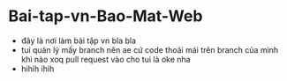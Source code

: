 # Bai-tap-vn-Bao-Mat-Web
- đây là nơi làm bài tập vn bla bla
- tui quản lý mấy branch nên ae cứ code thoải mái trên branch của mình khi nào xoq pull request vào cho tui là oke nha
- hihih ihih
